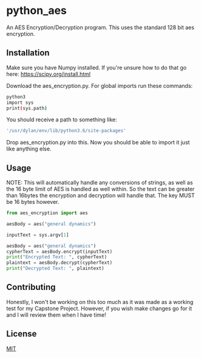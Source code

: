 # python_aes
An AES Encryption/Decryption program. This uses the standard 128 bit aes encryption.

## Installation
Make sure you have Numpy installed. If you're unsure how to do that go here: https://scipy.org/install.html


Download the aes_encryption.py. For global imports run these commands:

```bash
python3
import sys
print(sys.path)
```

You should receive a path to something like:

```bash
'/usr/dylan/env/lib/python3.6/site-packages'
```

Drop aes_encryption.py into this. Now you should be able to import it just like anything else.

## Usage

NOTE: This will automatically handle any conversions of strings, as well as the 16 byte limit
of AES is handled as well within. So the text can be greater than 16bytes the encryption and
decryption will handle that. The key MUST be 16 bytes however.


```python
from aes_encryption import aes

aesBody = aes("general dynamics")

inputText = sys.argv[1]

aesBody = aes("general dynamics")
cypherText = aesBody.encrypt(inputText)
print("Encrypted Text: ", cypherText)
plaintext = aesBody.decrypt(cypherText)
print("Decrypted Text: ", plaintext)
```

## Contributing
Honestly, I won't be working on this too much as it was made as a working test for my Capstone Project. However, if you wish make changes go for it and I will review them when I have time!

## License
[MIT](https://choosealicense.com/licenses/mit/)
